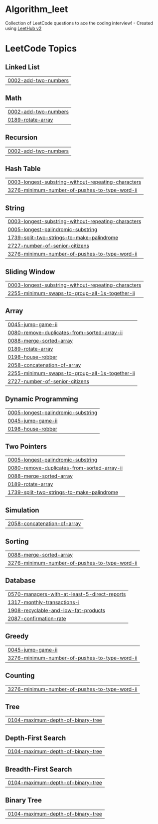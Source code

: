 # Algorithm_leet
Collection of LeetCode questions to ace the coding interview! - Created using [LeetHub v2](https://github.com/arunbhardwaj/LeetHub-2.0)

<!---LeetCode Topics Start-->
# LeetCode Topics
## Linked List
|  |
| ------- |
| [0002-add-two-numbers](https://github.com/kungbi/Algorithm_leet/tree/master/0002-add-two-numbers) |
## Math
|  |
| ------- |
| [0002-add-two-numbers](https://github.com/kungbi/Algorithm_leet/tree/master/0002-add-two-numbers) |
| [0189-rotate-array](https://github.com/kungbi/Algorithm_leet/tree/master/0189-rotate-array) |
## Recursion
|  |
| ------- |
| [0002-add-two-numbers](https://github.com/kungbi/Algorithm_leet/tree/master/0002-add-two-numbers) |
## Hash Table
|  |
| ------- |
| [0003-longest-substring-without-repeating-characters](https://github.com/kungbi/Algorithm_leet/tree/master/0003-longest-substring-without-repeating-characters) |
| [3276-minimum-number-of-pushes-to-type-word-ii](https://github.com/kungbi/Algorithm_leet/tree/master/3276-minimum-number-of-pushes-to-type-word-ii) |
## String
|  |
| ------- |
| [0003-longest-substring-without-repeating-characters](https://github.com/kungbi/Algorithm_leet/tree/master/0003-longest-substring-without-repeating-characters) |
| [0005-longest-palindromic-substring](https://github.com/kungbi/Algorithm_leet/tree/master/0005-longest-palindromic-substring) |
| [1739-split-two-strings-to-make-palindrome](https://github.com/kungbi/Algorithm_leet/tree/master/1739-split-two-strings-to-make-palindrome) |
| [2727-number-of-senior-citizens](https://github.com/kungbi/Algorithm_leet/tree/master/2727-number-of-senior-citizens) |
| [3276-minimum-number-of-pushes-to-type-word-ii](https://github.com/kungbi/Algorithm_leet/tree/master/3276-minimum-number-of-pushes-to-type-word-ii) |
## Sliding Window
|  |
| ------- |
| [0003-longest-substring-without-repeating-characters](https://github.com/kungbi/Algorithm_leet/tree/master/0003-longest-substring-without-repeating-characters) |
| [2255-minimum-swaps-to-group-all-1s-together-ii](https://github.com/kungbi/Algorithm_leet/tree/master/2255-minimum-swaps-to-group-all-1s-together-ii) |
## Array
|  |
| ------- |
| [0045-jump-game-ii](https://github.com/kungbi/Algorithm_leet/tree/master/0045-jump-game-ii) |
| [0080-remove-duplicates-from-sorted-array-ii](https://github.com/kungbi/Algorithm_leet/tree/master/0080-remove-duplicates-from-sorted-array-ii) |
| [0088-merge-sorted-array](https://github.com/kungbi/Algorithm_leet/tree/master/0088-merge-sorted-array) |
| [0189-rotate-array](https://github.com/kungbi/Algorithm_leet/tree/master/0189-rotate-array) |
| [0198-house-robber](https://github.com/kungbi/Algorithm_leet/tree/master/0198-house-robber) |
| [2058-concatenation-of-array](https://github.com/kungbi/Algorithm_leet/tree/master/2058-concatenation-of-array) |
| [2255-minimum-swaps-to-group-all-1s-together-ii](https://github.com/kungbi/Algorithm_leet/tree/master/2255-minimum-swaps-to-group-all-1s-together-ii) |
| [2727-number-of-senior-citizens](https://github.com/kungbi/Algorithm_leet/tree/master/2727-number-of-senior-citizens) |
## Dynamic Programming
|  |
| ------- |
| [0005-longest-palindromic-substring](https://github.com/kungbi/Algorithm_leet/tree/master/0005-longest-palindromic-substring) |
| [0045-jump-game-ii](https://github.com/kungbi/Algorithm_leet/tree/master/0045-jump-game-ii) |
| [0198-house-robber](https://github.com/kungbi/Algorithm_leet/tree/master/0198-house-robber) |
## Two Pointers
|  |
| ------- |
| [0005-longest-palindromic-substring](https://github.com/kungbi/Algorithm_leet/tree/master/0005-longest-palindromic-substring) |
| [0080-remove-duplicates-from-sorted-array-ii](https://github.com/kungbi/Algorithm_leet/tree/master/0080-remove-duplicates-from-sorted-array-ii) |
| [0088-merge-sorted-array](https://github.com/kungbi/Algorithm_leet/tree/master/0088-merge-sorted-array) |
| [0189-rotate-array](https://github.com/kungbi/Algorithm_leet/tree/master/0189-rotate-array) |
| [1739-split-two-strings-to-make-palindrome](https://github.com/kungbi/Algorithm_leet/tree/master/1739-split-two-strings-to-make-palindrome) |
## Simulation
|  |
| ------- |
| [2058-concatenation-of-array](https://github.com/kungbi/Algorithm_leet/tree/master/2058-concatenation-of-array) |
## Sorting
|  |
| ------- |
| [0088-merge-sorted-array](https://github.com/kungbi/Algorithm_leet/tree/master/0088-merge-sorted-array) |
| [3276-minimum-number-of-pushes-to-type-word-ii](https://github.com/kungbi/Algorithm_leet/tree/master/3276-minimum-number-of-pushes-to-type-word-ii) |
## Database
|  |
| ------- |
| [0570-managers-with-at-least-5-direct-reports](https://github.com/kungbi/Algorithm_leet/tree/master/0570-managers-with-at-least-5-direct-reports) |
| [1317-monthly-transactions-i](https://github.com/kungbi/Algorithm_leet/tree/master/1317-monthly-transactions-i) |
| [1908-recyclable-and-low-fat-products](https://github.com/kungbi/Algorithm_leet/tree/master/1908-recyclable-and-low-fat-products) |
| [2087-confirmation-rate](https://github.com/kungbi/Algorithm_leet/tree/master/2087-confirmation-rate) |
## Greedy
|  |
| ------- |
| [0045-jump-game-ii](https://github.com/kungbi/Algorithm_leet/tree/master/0045-jump-game-ii) |
| [3276-minimum-number-of-pushes-to-type-word-ii](https://github.com/kungbi/Algorithm_leet/tree/master/3276-minimum-number-of-pushes-to-type-word-ii) |
## Counting
|  |
| ------- |
| [3276-minimum-number-of-pushes-to-type-word-ii](https://github.com/kungbi/Algorithm_leet/tree/master/3276-minimum-number-of-pushes-to-type-word-ii) |
## Tree
|  |
| ------- |
| [0104-maximum-depth-of-binary-tree](https://github.com/kungbi/Algorithm_leet/tree/master/0104-maximum-depth-of-binary-tree) |
## Depth-First Search
|  |
| ------- |
| [0104-maximum-depth-of-binary-tree](https://github.com/kungbi/Algorithm_leet/tree/master/0104-maximum-depth-of-binary-tree) |
## Breadth-First Search
|  |
| ------- |
| [0104-maximum-depth-of-binary-tree](https://github.com/kungbi/Algorithm_leet/tree/master/0104-maximum-depth-of-binary-tree) |
## Binary Tree
|  |
| ------- |
| [0104-maximum-depth-of-binary-tree](https://github.com/kungbi/Algorithm_leet/tree/master/0104-maximum-depth-of-binary-tree) |
<!---LeetCode Topics End-->